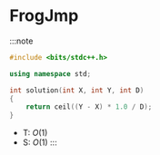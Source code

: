 # FrogJmp

:::note
```cpp
#include <bits/stdc++.h>

using namespace std;

int solution(int X, int Y, int D)
{
    return ceil((Y - X) * 1.0 / D);
}
```
- T: $O(1)$
- S: $O(1)$
:::
